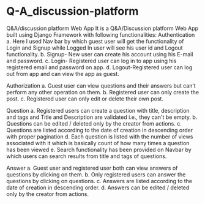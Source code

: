 # Q-A_discussion-platform
Q&amp;A/discussion platform Web App
It is a Q&A/Discussion platform Web App built using Django Framework with following functionalities:
Authentication
  a.	Here I used Nav bar by which guest user will get the functionality of Login and Signup while Logged In user will see his user id and Logout functionality.
  b.	Signup- New user can create his account using his E-mail and password.
  c.	Login- Registered user can log in to app using his registered email and password on app.
  d.	Logout-Registered user can log out from app and can view the app as guest.

Authorization
  a.	Guest user can view questions and their answers but can’t perform any other operation on them.
  b.	Registered user can only create the post.
  c.	Registered user can only edit or delete their own post.

Question
  a.	Registered users can create a question with title, description and tags and Title and Description are validated i.e., they can't be empty.
  b.	Questions can be edited / deleted only by the creator from actions.
  c.	Questions are listed according to the date of creation in descending order with proper pagination 
  d.	Each question is listed with the number of views associated with it which is basically count of how many times a question has been viewed
  e.	Search functionality has been provided on Navbar by which users can search results from title and tags of questions.

Answer
  a.	Guest user and registered user both can view answers of questions by clicking on them.
  b.	Only registered users can answer the questions by clicking on questions.
  c.	Answers are listed according to the date of creation in descending order.
  d.	Answers can be edited / deleted only by the creator from actions.



